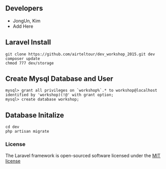 ## Developers
* JongUn, Kim
* Add Here


## Laravel Install

```
git clone https://github.com/airteltour/dev_workshop_2015.git dev
composer update
chmod 777 dev/storage
```

## Create Mysql Database and User
```
mysql> grant all privileges on `workshop%`.* to workshop@localhost identified by 'workshop)(!@' with grant option;
mysql> create database workshop;
```

## Database Initalize
```
cd dev
php artisan migrate
```


### License

The Laravel framework is open-sourced software licensed under the [MIT license](http://opensource.org/licenses/MIT)
